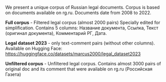 We present a unique corpus of Russian legal documents. Corpus is based on documents available on rg.ru. Documents date from 2008 to 2022.


**Full corpus** - Filtered legal corpus (almost 2000 pairs)
Specially edited for simplification. Contains 5 columns: Название документа, 
                                                         Ссылка, 
                                                         Текст (оригинал документа), 
                                                         Комментарий РГ,
                                                         Дата.
                                                                                                  
                                                                                                  
                                                                                
**Legal dataset 2023** - only text-comment pairs (without other columns). Available on Hugging Face: https://huggingface.co/datasets/marcus2000/legal_dataset2023    



**Unfiltered corpus** - Unfiltered legal corpus. Contains almost 3000 pairs of original doc and its comment that were available on rg.ru (Российская Газета)

